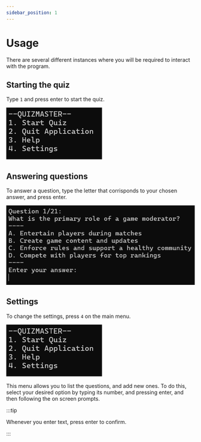 ```yaml
---
sidebar_position: 1
---
```


# Usage

There are several different instances where you will be required to interact with the program.

## Starting the quiz

Type `1` and press enter to start the quiz.

![Option Selection Menu](./img/img_menu_option_selection.png)

## Answering questions

To answer a question, type the letter that corrisponds to your chosen answer, and press enter.

![Quiz Question Screen](./img/img_menu_quiz_answer.png)

## Settings

To change the settings, press `4` on the main menu.

![Option Selection Menu](./img/img_menu_option_selection.png)

This menu allows you to list the questions, and add new ones.
To do this, select your desired option by typing its number, and pressing enter, and then following the on screen prompts.

:::tip

Whenever you enter text, press enter to confirm.

:::